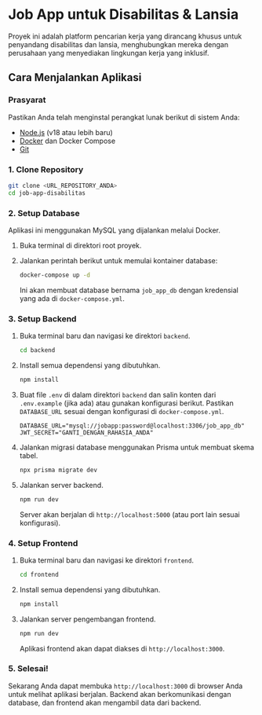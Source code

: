 # Job App untuk Disabilitas & Lansia

Proyek ini adalah platform pencarian kerja yang dirancang khusus untuk penyandang disabilitas dan lansia, menghubungkan mereka dengan perusahaan yang menyediakan lingkungan kerja yang inklusif.

## Cara Menjalankan Aplikasi

### Prasyarat

Pastikan Anda telah menginstal perangkat lunak berikut di sistem Anda:
- [Node.js](https://nodejs.org/) (v18 atau lebih baru)
- [Docker](https://www.docker.com/get-started) dan Docker Compose
- [Git](https://git-scm.com/)

### 1. Clone Repository

```bash
git clone <URL_REPOSITORY_ANDA>
cd job-app-disabilitas
```

### 2. Setup Database

Aplikasi ini menggunakan MySQL yang dijalankan melalui Docker.

1.  Buka terminal di direktori root proyek.
2.  Jalankan perintah berikut untuk memulai kontainer database:

    ```bash
    docker-compose up -d
    ```
    Ini akan membuat database bernama `job_app_db` dengan kredensial yang ada di `docker-compose.yml`.

### 3. Setup Backend

1.  Buka terminal baru dan navigasi ke direktori `backend`.

    ```bash
    cd backend
    ```

2.  Install semua dependensi yang dibutuhkan.

    ```bash
    npm install
    ```

3.  Buat file `.env` di dalam direktori `backend` dan salin konten dari `.env.example` (jika ada) atau gunakan konfigurasi berikut. Pastikan `DATABASE_URL` sesuai dengan konfigurasi di `docker-compose.yml`.

    ```env
    DATABASE_URL="mysql://jobapp:password@localhost:3306/job_app_db"
    JWT_SECRET="GANTI_DENGAN_RAHASIA_ANDA"
    ```

4.  Jalankan migrasi database menggunakan Prisma untuk membuat skema tabel.

    ```bash
    npx prisma migrate dev
    ```

5.  Jalankan server backend.

    ```bash
    npm run dev
    ```
    Server akan berjalan di `http://localhost:5000` (atau port lain sesuai konfigurasi).

### 4. Setup Frontend

1.  Buka terminal baru dan navigasi ke direktori `frontend`.

    ```bash
    cd frontend
    ```

2.  Install semua dependensi yang dibutuhkan.

    ```bash
    npm install
    ```

3.  Jalankan server pengembangan frontend.

    ```bash
    npm run dev
    ```
    Aplikasi frontend akan dapat diakses di `http://localhost:3000`.

### 5. Selesai!

Sekarang Anda dapat membuka `http://localhost:3000` di browser Anda untuk melihat aplikasi berjalan. Backend akan berkomunikasi dengan database, dan frontend akan mengambil data dari backend.

